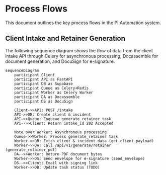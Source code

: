 # Process Flows

This document outlines the key process flows in the PI Automation system.

## Client Intake and Retainer Generation

The following sequence diagram shows the flow of data from the client intake API
through Celery for asynchronous processing, Docassemble for document generation,
and DocuSign for e-signature.

```mermaid
sequenceDiagram
    participant Client
    participant API as FastAPI
    participant DB as Supabase
    participant Queue as Celery+Redis
    participant Worker as Celery Worker
    participant DA as Docassemble
    participant DS as DocuSign

    Client->>API: POST /intake
    API->>DB: Create client & incident
    API->>Queue: Enqueue generate_retainer task
    API-->>Client: Return intake_id 202 Accepted

    Note over Worker: Asynchronous processing
    Queue->>Worker: Process generate_retainer task
    Worker->>DB: Fetch client & incident data (get_client_payload)
    Worker->>DA: Call /api/v1/generate/retainer (generate_retainer_pdf)
    DA-->>Worker: Return PDF document bytes
    Worker->>DS: Send envelope for e-signature (send_envelope)
    DS-->>Client: Email with signing link
    Worker->>DB: Update task status (TODO)
